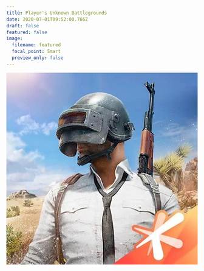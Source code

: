 ```yaml
---
title: Player's Unknown Battlegrounds
date: 2020-07-01T09:52:00.766Z
draft: false
featured: false
image:
  filename: featured
  focal_point: Smart
  preview_only: false
---
```

![](pubgmobile.webp)